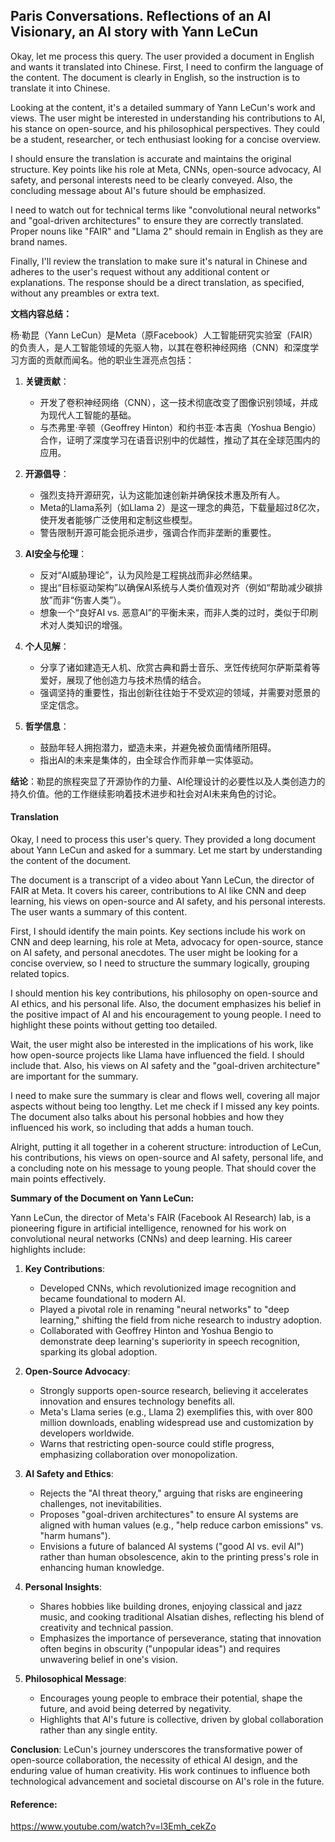 ## Paris Conversations. Reflections of an AI Visionary, an AI story with Yann LeCun

<think>
Okay, let me process this query. The user provided a document in English and wants it translated into Chinese. First, I need to confirm the language of the content. The document is clearly in English, so the instruction is to translate it into Chinese.

Looking at the content, it's a detailed summary of Yann LeCun's work and views. The user might be interested in understanding his contributions to AI, his stance on open-source, and his philosophical perspectives. They could be a student, researcher, or tech enthusiast looking for a concise overview.

I should ensure the translation is accurate and maintains the original structure. Key points like his role at Meta, CNNs, open-source advocacy, AI safety, and personal interests need to be clearly conveyed. Also, the concluding message about AI's future should be emphasized. 

I need to watch out for technical terms like "convolutional neural networks" and "goal-driven architectures" to ensure they are correctly translated. Proper nouns like "FAIR" and "Llama 2" should remain in English as they are brand names. 

Finally, I'll review the translation to make sure it's natural in Chinese and adheres to the user's request without any additional content or explanations. The response should be a direct translation, as specified, without any preambles or extra text.
</think>

**文档内容总结：**

杨·勒昆（Yann LeCun）是Meta（原Facebook）人工智能研究实验室（FAIR）的负责人，是人工智能领域的先驱人物，以其在卷积神经网络（CNN）和深度学习方面的贡献而闻名。他的职业生涯亮点包括：  
1. **关键贡献**：  
   - 开发了卷积神经网络（CNN），这一技术彻底改变了图像识别领域，并成为现代人工智能的基础。  
   - 与杰弗里·辛顿（Geoffrey Hinton）和约书亚·本吉奥（Yoshua Bengio）合作，证明了深度学习在语音识别中的优越性，推动了其在全球范围内的应用。  

2. **开源倡导**：  
   - 强烈支持开源研究，认为这能加速创新并确保技术惠及所有人。  
   - Meta的Llama系列（如Llama 2）是这一理念的典范，下载量超过8亿次，使开发者能够广泛使用和定制这些模型。  
   - 警告限制开源可能会扼杀进步，强调合作而非垄断的重要性。  

3. **AI安全与伦理**：  
   - 反对“AI威胁理论”，认为风险是工程挑战而非必然结果。  
   - 提出“目标驱动架构”以确保AI系统与人类价值观对齐（例如“帮助减少碳排放”而非“伤害人类”）。  
   - 想象一个“良好AI vs. 恶意AI”的平衡未来，而非人类的过时，类似于印刷术对人类知识的增强。  

4. **个人见解**：  
   - 分享了诸如建造无人机、欣赏古典和爵士音乐、烹饪传统阿尔萨斯菜肴等爱好，展现了他创造力与技术热情的结合。  
   - 强调坚持的重要性，指出创新往往始于不受欢迎的领域，并需要对愿景的坚定信念。  

5. **哲学信息**：  
   - 鼓励年轻人拥抱潜力，塑造未来，并避免被负面情绪所阻碍。  
   - 指出AI的未来是集体的，由全球合作而非单一实体驱动。  

**结论**：勒昆的旅程突显了开源协作的力量、AI伦理设计的必要性以及人类创造力的持久价值。他的工作继续影响着技术进步和社会对AI未来角色的讨论。</document>

#### Translation 

<think>
Okay, I need to process this user's query. They provided a long document about Yann LeCun and asked for a summary. Let me start by understanding the content of the document.

The document is a transcript of a video about Yann LeCun, the director of FAIR at Meta. It covers his career, contributions to AI like CNN and deep learning, his views on open-source and AI safety, and his personal interests. The user wants a summary of this content.

First, I should identify the main points. Key sections include his work on CNN and deep learning, his role at Meta, advocacy for open-source, stance on AI safety, and personal anecdotes. The user might be looking for a concise overview, so I need to structure the summary logically, grouping related topics.

I should mention his key contributions, his philosophy on open-source and AI ethics, and his personal life. Also, the document emphasizes his belief in the positive impact of AI and his encouragement to young people. I need to highlight these points without getting too detailed.

Wait, the user might also be interested in the implications of his work, like how open-source projects like Llama have influenced the field. I should include that. Also, his views on AI safety and the "goal-driven architecture" are important for the summary.

I need to make sure the summary is clear and flows well, covering all major aspects without being too lengthy. Let me check if I missed any key points. The document also talks about his personal hobbies and how they influenced his work, so including that adds a human touch.

Alright, putting it all together in a coherent structure: introduction of LeCun, his contributions, his views on open-source and AI safety, personal life, and a concluding note on his message to young people. That should cover the main points effectively.
</think>

**Summary of the Document on Yann LeCun:**

Yann LeCun, the director of Meta's FAIR (Facebook AI Research) lab, is a pioneering figure in artificial intelligence, renowned for his work on convolutional neural networks (CNNs) and deep learning. His career highlights include:  
1. **Key Contributions**:  
   - Developed CNNs, which revolutionized image recognition and became foundational to modern AI.  
   - Played a pivotal role in renaming "neural networks" to "deep learning," shifting the field from niche research to industry adoption.  
   - Collaborated with Geoffrey Hinton and Yoshua Bengio to demonstrate deep learning's superiority in speech recognition, sparking its global adoption.  

2. **Open-Source Advocacy**:  
   - Strongly supports open-source research, believing it accelerates innovation and ensures technology benefits all.  
   - Meta's Llama series (e.g., Llama 2) exemplifies this, with over 800 million downloads, enabling widespread use and customization by developers worldwide.  
   - Warns that restricting open-source could stifle progress, emphasizing collaboration over monopolization.  

3. **AI Safety and Ethics**:  
   - Rejects the "AI threat theory," arguing that risks are engineering challenges, not inevitabilities.  
   - Proposes "goal-driven architectures" to ensure AI systems are aligned with human values (e.g., "help reduce carbon emissions" vs. "harm humans").  
   - Envisions a future of balanced AI systems ("good AI vs. evil AI") rather than human obsolescence, akin to the printing press's role in enhancing human knowledge.  

4. **Personal Insights**:  
   - Shares hobbies like building drones, enjoying classical and jazz music, and cooking traditional Alsatian dishes, reflecting his blend of creativity and technical passion.  
   - Emphasizes the importance of perseverance, stating that innovation often begins in obscurity ("unpopular ideas") and requires unwavering belief in one's vision.  

5. **Philosophical Message**:  
   - Encourages young people to embrace their potential, shape the future, and avoid being deterred by negativity.  
   - Highlights that AI's future is collective, driven by global collaboration rather than any single entity.  

**Conclusion**: LeCun's journey underscores the transformative power of open-source collaboration, the necessity of ethical AI design, and the enduring value of human creativity. His work continues to influence both technological advancement and societal discourse on AI's role in the future.

#### Reference: 

https://www.youtube.com/watch?v=l3Emh_cekZo
